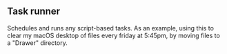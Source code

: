 ## Task runner

Schedules and runs any script-based tasks. As an example, using this to clear my macOS desktop of files every friday at 5:45pm, by moving files to a "Drawer" directory.




